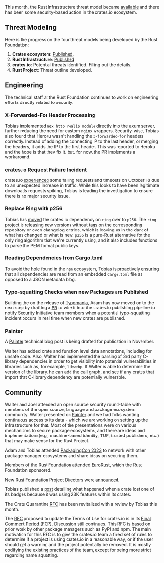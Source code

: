 This month, the Rust Infrastructure threat model became [available]() and there has been some security-based action in the crates.io ecosystem.

## Threat Modeling

Here is the progress on the four threat models being developed by the Rust Foundation:

1. **Crates ecosystem**: [Published](https://drive.google.com/file/d/1YxpJ0W5eqat2Y3ZfbdwKm_AoNhX3hIj_/).
2. **Rust Infrastructure**: [Published]()
3. **crates.io**: Potential threats identified. Filling out the details.
4. **Rust Project**: Threat outline developed.

## Engineering

The technical staff at the Rust Foundation continues to work on engineering efforts directly related to security:

### X-Forwarded-For Header Processing

Tobias [implemented](https://github.com/rust-lang/crates.io/pull/7359) [`ngx_http_realip_module`](http://nginx.org/en/docs/http/ngx_http_realip_module.html) directly into the axum server, further reducing the need for custom `nginx` wrappers. Security-wise, Tobias also found that Heroku wasn't handling the `x-forwarded-for` headers correctly. Instead of adding the connecting IP to the last header, or merging the headers, it adds the IP to the first header. This was reported to Heroku and the hope is that they fix it, but, for now, the PR implements a workaround.

### crates.io Request Failure Incident

crates.io [experienced](https://status.crates.io/incidents/fsrmr4bk8trw) some failing requests and timeouts on October 18 due to an unexpected increase in traffic. While this looks to have been legitimate downloads requests spiking, Tobias is leading the investigation to ensure there is no major security issue.

### Replace Ring with p256

Tobias has [moved](https://github.com/rust-lang/crates.io/pull/7252) the crates.io dependency on `ring` over to `p256`. The `ring` project is releasing new versions without tags on the corresponding repository or even changelog entries, which is leaving us in the dark of what has changed or what is new. `p256` is a pure-Rust alternative for the only ring algorithm that we're currently using, and it also includes functions to parse the PEM format public keys.

### Reading Dependencies from Cargo.toml

To avoid the [hole](https://blog.vlt.sh/blog/the-massive-hole-in-the-npm-ecosystem) found in the `npm` ecosystem, Tobias is [proactively ensuring](https://github.com/rust-lang/crates.io/pull/7238) that all dependencies are read from an embedded `Cargo.toml` file as opposed to a JSON metadata blog.


### Typo-squatting Checks when new Packages are Published

Building the on the release of [Typomania](https://github.com/rustfoundation/typomania), Adam has now moved on to the next step by drafting a [PR](https://github.com/rust-lang/crates.io/pull/7206) to wire it into the crates.io publishing pipeline to notify Security Initiative team members when a potential typo-squatting incident occurs in real time when new crates are published.

### Painter

A [Painter](https://github.com/rustfoundation/painter) technical blog post is being drafted for publication in November. 

Walter has added crate and function level data annotations, including for unsafe code. Also, Walter has implemented the parsing of 3rd party C-library dependencies in order to get visibility into potential vulnerabilities in libraries such as, for example, `libwebp`. If Walter is able to determine the version of the library, he can add the call graph, and see if any crates that import that C-library dependency are potentially vulnerable.

## Community

Walter and Joel attended an open source security round-table with members of the open source, language and package ecosystem community. Walter presented on [Painter](https://github.com/rustfoundation/painter) and we had folks wanting continuous access to its data - which we are working on setting up the infrastructure for that. Most of the presentations were on various mechanisms to secure package ecosystems, and there are ideas and implementations(e.g., machine-based identity, TUF, trusted publishers, etc.) that may make sense for the Rust Project.

Adam and Tobias attended [PackagingCon 2023](https://packaging-con.org/) to network with other package manager ecosystems and share ideas on securing them.

Members of the Rust Foundation attended [EuroRust](https://eurorust.eu/2023/), which the Rust Foundation sponsored. 

New Rust Foundation Project Directors were [announced](https://blog.rust-lang.org/2023/10/19/announcing-the-new-rust-project-directors.html).

Tobias published a [post](https://blog.rust-lang.org/2023/10/26/broken-badges-and-23k-keywords.html) detailing what happened when a crate lost one of its badges because it was using 23K features within its crates.

The Crate Quarantine [RFC](https://github.com/rust-lang/rfcs/pull/3464) has been revitalized with a review by Tobias this month.

The [RFC](https://github.com/rust-lang/rfcs/pull/3463) proposed to update the Terms of Use for crates.io is in its [Final Comment Period (FCP)](https://blog.rust-lang.org/2023/09/22/crates-io-usage-policy-rfc.html). Discussion still continues. This RFC is based on prior work by other package managers such as PyPI and npm. The main motivation for this RFC is to give the crates.io team a fixed set of rules to determine if a project is using crates.io in a reasonable way, or if the user should get a warning and the project potentially be removed. It is mostly codifying the existing practices of the team, except for being more strict regarding name squatting.